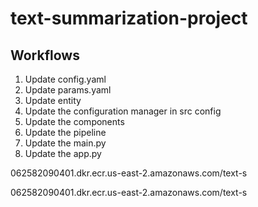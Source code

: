 # text-summarization-project

## Workflows

1. Update config.yaml
2. Update params.yaml
3. Update entity
4. Update the configuration manager in src config
5. Update the components
6. Update the pipeline
7. Update the main.py 
8. Update the app.py







062582090401.dkr.ecr.us-east-2.amazonaws.com/text-s

062582090401.dkr.ecr.us-east-2.amazonaws.com/text-s